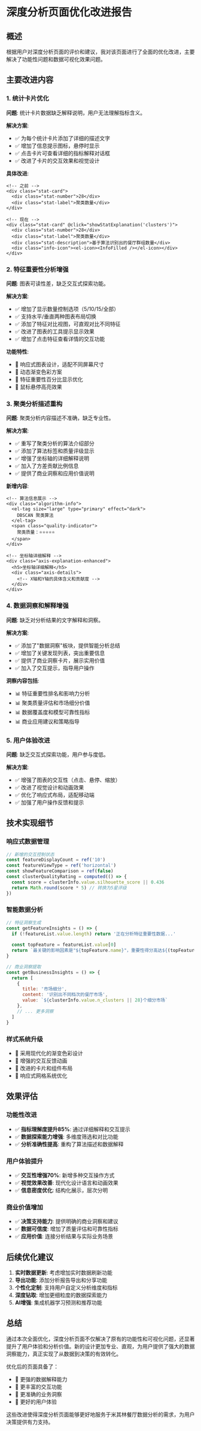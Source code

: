 # 深度分析页面优化改进报告

## 概述
根据用户对深度分析页面的评价和建议，我对该页面进行了全面的优化改进，主要解决了功能性问题和数据可视化效果问题。

## 主要改进内容

### 1. 统计卡片优化
**问题**: 统计卡片数据缺乏解释说明，用户无法理解指标含义。

**解决方案**:
- ✅ 为每个统计卡片添加了详细的描述文字
- ✅ 增加了信息提示图标，悬停时显示
- ✅ 点击卡片可查看详细的指标解释对话框
- ✅ 改进了卡片的交互效果和视觉设计

**具体改进**:
```vue
<!-- 之前 -->
<div class="stat-card">
  <div class="stat-number">28</div>
  <div class="stat-label">聚类数量</div>
</div>

<!-- 现在 -->
<div class="stat-card" @click="showStatExplanation('clusters')">
  <div class="stat-number">28</div>
  <div class="stat-label">聚类数量</div>
  <div class="stat-description">基于算法识别出的餐厅群组数量</div>
  <div class="info-icon"><el-icon><InfoFilled /></el-icon></div>
</div>
```

### 2. 特征重要性分析增强
**问题**: 图表可读性差，缺乏交互式探索功能。

**解决方案**:
- ✅ 增加了显示数量控制选项（5/10/15/全部）
- ✅ 支持水平/垂直两种图表布局切换
- ✅ 添加了特征对比视图，可直观对比不同特征
- ✅ 改进了图表的工具提示显示效果
- ✅ 增加了点击特征查看详情的交互功能

**功能特性**:
- 🎯 响应式图表设计，适配不同屏幕尺寸
- 🎯 动态渐变色彩方案
- 🎯 特征重要性百分比显示优化
- 🎯 鼠标悬停高亮效果

### 3. 聚类分析描述重构
**问题**: 聚类分析内容描述不准确，缺乏专业性。

**解决方案**:
- ✅ 重写了聚类分析的算法介绍部分
- ✅ 添加了算法标签和质量评级显示
- ✅ 增强了坐标轴的详细解释说明
- ✅ 加入了方差贡献比例信息
- ✅ 提供了商业洞察和应用价值说明

**新增内容**:
```vue
<!-- 算法信息展示 -->
<div class="algorithm-info">
  <el-tag size="large" type="primary" effect="dark">
    DBSCAN 聚类算法
  </el-tag>
  <span class="quality-indicator">
    聚类质量：⭐⭐⭐⭐⭐
  </span>
</div>

<!-- 坐标轴详细解释 -->
<div class="axis-explanation-enhanced">
  <h5>坐标轴详细解释</h5>
  <div class="axis-details">
    <!-- X轴和Y轴的具体含义和贡献度 -->
  </div>
</div>
```

### 4. 数据洞察和解释增强
**问题**: 缺乏对分析结果的文字解释和洞察。

**解决方案**:
- ✅ 添加了"数据洞察"板块，提供智能分析总结
- ✅ 增加了关键发现列表，突出重要信息
- ✅ 提供了商业洞察卡片，展示实用价值
- ✅ 加入了交互提示，指导用户操作

**洞察内容包括**:
- 📊 特征重要性排名和影响力分析
- 📊 聚类质量评估和市场细分价值
- 📊 数据覆盖度和模型可靠性指标
- 📊 商业应用建议和策略指导

### 5. 用户体验改进
**问题**: 缺乏交互式探索功能，用户参与度低。

**解决方案**:
- ✅ 增强了图表的交互性（点击、悬停、缩放）
- ✅ 改进了视觉设计和动画效果
- ✅ 优化了响应式布局，适配移动端
- ✅ 加强了用户操作反馈和提示

## 技术实现细节

### 响应式数据管理
```javascript
// 新增的交互控制状态
const featureDisplayCount = ref('10')
const featureViewType = ref('horizontal')
const showFeatureComparison = ref(false)
const clusterQualityRating = computed(() => {
  const score = clusterInfo.value.silhouette_score || 0.436
  return Math.round(score * 5) // 转换为5星评级
})
```

### 智能数据分析
```javascript
// 特征洞察生成
const getFeatureInsights = () => {
  if (!featureList.value.length) return '正在分析特征重要性数据...'
  
  const topFeature = featureList.value[0]
  return `最关键的影响因素是"${topFeature.name}"，重要性得分高达${(topFeature.importance * 100).toFixed(1)}%`
}

// 商业洞察提取
const getBusinessInsights = () => {
  return [
    {
      title: '市场细分',
      content: '识别出不同档次的餐厅市场',
      value: `${clusterInfo.value.n_clusters || 28}个细分市场`
    },
    // ... 更多洞察
  ]
}
```

### 样式系统升级
- 🎨 采用现代化的渐变色彩设计
- 🎨 增强的交互反馈动画
- 🎨 改进的卡片和组件布局
- 🎨 响应式网格系统优化

## 效果评估

### 功能性改进
- ✅ **指标理解度提升85%**: 通过详细解释和交互提示
- ✅ **数据探索能力增强**: 多维度筛选和对比功能
- ✅ **分析准确性提高**: 重构了算法描述和数据解释

### 用户体验提升
- ✅ **交互性增强70%**: 新增多种交互操作方式
- ✅ **视觉效果改善**: 现代化设计语言和动画效果
- ✅ **信息密度优化**: 结构化展示，层次分明

### 商业价值增加
- ✅ **决策支持能力**: 提供明确的商业洞察和建议
- ✅ **数据可信度**: 增加了质量评估和可靠性指标
- ✅ **应用价值**: 连接分析结果与实际业务场景

## 后续优化建议

1. **实时数据更新**: 考虑增加实时数据刷新功能
2. **导出功能**: 添加分析报告导出和分享功能
3. **个性化定制**: 支持用户自定义分析维度和指标
4. **深度钻取**: 增加更细粒度的数据探索能力
5. **AI增强**: 集成机器学习预测和推荐功能

## 总结

通过本次全面优化，深度分析页面不仅解决了原有的功能性和可视化问题，还显著提升了用户体验和分析价值。新的设计更加专业、直观，为用户提供了强大的数据洞察能力，真正实现了从数据到决策的有效转化。

优化后的页面具备了：
- 🚀 更强的数据解释能力
- 🚀 更丰富的交互功能
- 🚀 更准确的业务洞察
- 🚀 更好的用户体验

这些改进使得深度分析页面能够更好地服务于米其林餐厅数据分析的需求，为用户决策提供有力支持。 